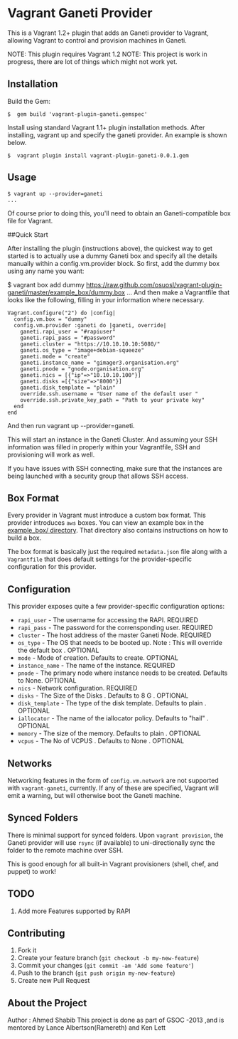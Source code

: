 # Vagrant Ganeti Provider
This is a Vagrant 1.2+ plugin that adds an Ganeti provider to Vagrant, allowing Vagrant to control and provision 
machines in Ganeti.

NOTE: This plugin requires Vagrant 1.2
NOTE: This project is work in progress, there are lot of things which might not work yet.

## Installation

Build the Gem:

    $  gem build 'vagrant-plugin-ganeti.gemspec'



Install using standard Vagrant 1.1+ plugin installation methods. After installing, vagrant up and specify the ganeti provider. An example is shown below.

    $  vagrant plugin install vagrant-plugin-ganeti-0.0.1.gem

## Usage

    $ vagrant up --provider=ganeti
    ...
Of course prior to doing this, you'll need to obtain an Ganeti-compatible box file for Vagrant.


##Quick Start

After installing the plugin (instructions above), the quickest way to get started is to actually use a dummy Ganeti box and specify all the details manually within a config.vm.provider block. So first, add the dummy box using any name you want:

$ vagrant box add dummy https://raw.github.com/osuosl/vagrant-plugin-ganeti/master/example_box/dummy.box
...
And then make a Vagrantfile that looks like the following, filling in your information where necessary.

    Vagrant.configure("2") do |config|
      config.vm.box = "dummy"
      config.vm.provider :ganeti do |ganeti, override|
        ganeti.rapi_user = "#rapiuser"
        ganeti.rapi_pass = "#password"
        ganeti.cluster = "https://10.10.10.10:5080/"
        ganeti.os_type = "image+debian-squeeze"
        ganeti.mode = "create"
        ganeti.instance_name = "gimager3.organisation.org"
        ganeti.pnode = "gnode.organisation.org"
        ganeti.nics = [{"ip"=>"10.10.10.100"}]
        ganeti.disks =[{"size"=>"8000"}] 
        ganeti.disk_template = "plain"
        override.ssh.username = "User name of the default user "
        override.ssh.private_key_path = "Path to your private key"
      end
    end


And then run vagrant up --provider=ganeti.

This will start an  instance in the Ganeti Cluster. And assuming your SSH information was filled in properly within your Vagrantfile, SSH and provisioning will work as well.

If you have issues with SSH connecting, make sure that the instances are being launched with a security group that allows SSH access.

## Box Format

Every provider in Vagrant must introduce a custom box format. This
provider introduces `aws` boxes. You can view an example box in
the [example_box/ directory](https://github.com/osuosl/vagrant-plugin-ganeti/master/example_box/).
That directory also contains instructions on how to build a box.

The box format is basically just the required `metadata.json` file
along with a `Vagrantfile` that does default settings for the
provider-specific configuration for this provider.

## Configuration

This provider exposes quite a few provider-specific configuration options:

* `rapi_user` - The username for accessing the RAPI. REQUIRED
* `rapi_pass` - The password for the corrensponding user. REQUIRED
* `cluster` - The host address of the master Ganeti Node. REQUIRED
* `os_type` - The OS that needs to be booted up. Note : This will override the default box . OPTIONAL
* `mode` - Mode of creation. Defaults to create. OPTIONAL
* `instance_name` - The name of the instance. REQUIRED
* `pnode` - The primary node where instance needs to be created. Defaults to None. OPTIONAL
* `nics` - Network configuration. REQUIRED
* `disks` - The Size of the Disks . Defaults to 8 G . OPTIONAL
* `disk_template` - The type of the disk template. Defaults to plain . OPTIONAL
* `iallocator` - The name of the iallocator policy. Defaults to "hail" . OPTIONAL
* `memory` - The size of the memory. Defaults to plain . OPTIONAL
* `vcpus` - The No of VCPUS . Defaults to None . OPTIONAL


## Networks

Networking features in the form of `config.vm.network` are not
supported with `vagrant-ganeti`, currently. If any of these are
specified, Vagrant will emit a warning, but will otherwise boot
the Ganeti machine.

## Synced Folders

There is minimal support for synced folders. Upon `vagrant provision`, the Ganeti provider will use
`rsync` (if available) to uni-directionally sync the folder to
the remote machine over SSH.

This is good enough for all built-in Vagrant provisioners (shell,
chef, and puppet) to work!


## TODO

1. Add more Features supported by RAPI

## Contributing

1. Fork it
2. Create your feature branch (`git checkout -b my-new-feature`)
3. Commit your changes (`git commit -am 'Add some feature'`)
4. Push to the branch (`git push origin my-new-feature`)
5. Create new Pull Request
 
## About the Project
Author : Ahmed Shabib 
This project is done as part of GSOC -2013 ,and is mentored by Lance Albertson(Ramereth) and Ken Lett
